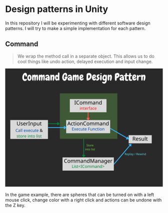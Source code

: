 # Design patterns in Unity
In this repository I will be experimenting with different software design patterns. I will try to make a simple implementation for each pattern.

## Command

> We wrap the method call in a separate object.
> This allows us to do cool things like undo action,
> delayed execution and input change.

![Command pattern image](https://github.com/akihiko47/Design-Patterns/blob/main/images/command.png?raw=true)

In the game example, there are spheres that can be turned on with a left mouse click, change color with a right click and actions can be undone with the Z key.